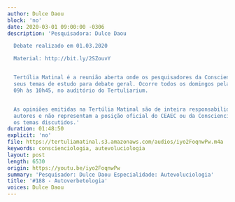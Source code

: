 ```yaml
---
author: Dulce Daou
block: 'no'
date: 2020-03-01 09:00:00 -0306
description: 'Pesquisadora: Dulce Daou

  Debate realizado em 01.03.2020

  Material: http://bit.ly/2SZouvY


  Tertúlia Matinal é a reunião aberta onde os pesquisadores da Conscienciologia apresentam
  seus temas de estudo para debate geral. Ocorre todos os domingos pela manhã, das
  09h às 10h45, no auditório do Tertuliarium.


  As opiniões emitidas na Tertúlia Matinal são de inteira responsabilidade de seus
  autores e não representam a posição oficial do CEAEC ou da Conscienciologia sobre
  os temas discutidos.'
duration: 01:48:50
explicit: 'no'
file: https://tertuliamatinal.s3.amazonaws.com/audios/iyo2FoqnwPw.m4a
keywords: conscienciologia, autevoluciologia
layout: post
length: 6530
origin: https://youtu.be/iyo2FoqnwPw
summary: 'Pesquisador: Dulce Daou Especialidade: Autevoluciologia'
title: '#188 - Autoverbetologia'
voices: Dulce Daou
---
```

